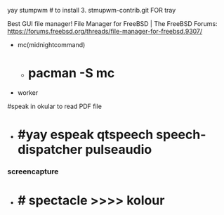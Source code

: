yay stumpwm # to install 3. stmupwm-contrib.git FOR tray

Best GUI file manager! 
File Manager for FreeBSD | The FreeBSD Forums: 
https://forums.freebsd.org/threads/file-manager-for-freebsd.9307/
- mc(midnightcommand)
  - # pacman -S mc
- worker


#speak in okular to read PDF file
  - # #yay espeak qtspeech speech-dispatcher pulseaudio 


### screencapture
  - # # spectacle >>>> kolour
